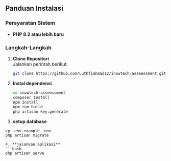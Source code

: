 ## Panduan Instalasi

### Persyaratan Sistem

-   **PHP 8.2 atau lebih baru**

### Langkah-Langkah

1. **Clone Repositori**  
   Jalankan perintah berikut:

    ```bash
    git clone https://github.com/Luthfiahmad12/inowtech-asseessment.git

    ```

2. **Instal dependensi**

    ```bash
    cd inowtech-asseessment
    composer Install
    npm Install
    npm run build
    php artisan key:generate

    ```

3. **setup database**

````base
cp .env.example .env
php artisan migrate

4. **jalankan aplikasi**
```bash
php artisan serve




````
